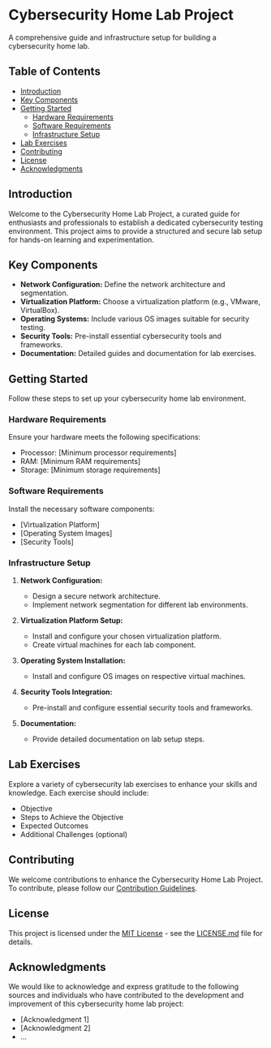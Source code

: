 # Cybersecurity Home Lab Project

A comprehensive guide and infrastructure setup for building a cybersecurity home lab.

## Table of Contents

- [Introduction](#introduction)
- [Key Components](#key-components)
- [Getting Started](#getting-started)
  - [Hardware Requirements](#hardware-requirements)
  - [Software Requirements](#software-requirements)
  - [Infrastructure Setup](#infrastructure-setup)
- [Lab Exercises](#lab-exercises)
- [Contributing](#contributing)
- [License](#license)
- [Acknowledgments](#acknowledgments)

## Introduction

Welcome to the Cybersecurity Home Lab Project, a curated guide for enthusiasts and professionals to establish a dedicated cybersecurity testing environment. This project aims to provide a structured and secure lab setup for hands-on learning and experimentation.

## Key Components

- **Network Configuration:** Define the network architecture and segmentation.
- **Virtualization Platform:** Choose a virtualization platform (e.g., VMware, VirtualBox).
- **Operating Systems:** Include various OS images suitable for security testing.
- **Security Tools:** Pre-install essential cybersecurity tools and frameworks.
- **Documentation:** Detailed guides and documentation for lab exercises.

## Getting Started

Follow these steps to set up your cybersecurity home lab environment.

### Hardware Requirements

Ensure your hardware meets the following specifications:

- Processor: [Minimum processor requirements]
- RAM: [Minimum RAM requirements]
- Storage: [Minimum storage requirements]

### Software Requirements

Install the necessary software components:

- [Virtualization Platform]
- [Operating System Images]
- [Security Tools]

### Infrastructure Setup

1. **Network Configuration:**
   - Design a secure network architecture.
   - Implement network segmentation for different lab environments.

2. **Virtualization Platform Setup:**
   - Install and configure your chosen virtualization platform.
   - Create virtual machines for each lab component.

3. **Operating System Installation:**
   - Install and configure OS images on respective virtual machines.

4. **Security Tools Integration:**
   - Pre-install and configure essential security tools and frameworks.

5. **Documentation:**
   - Provide detailed documentation on lab setup steps.

## Lab Exercises

Explore a variety of cybersecurity lab exercises to enhance your skills and knowledge. Each exercise should include:

- Objective
- Steps to Achieve the Objective
- Expected Outcomes
- Additional Challenges (optional)

## Contributing

We welcome contributions to enhance the Cybersecurity Home Lab Project. To contribute, please follow our [Contribution Guidelines](CONTRIBUTING.md).

## License

This project is licensed under the [MIT License](LICENSE.md) - see the [LICENSE.md](LICENSE.md) file for details.

## Acknowledgments

We would like to acknowledge and express gratitude to the following sources and individuals who have contributed to the development and improvement of this cybersecurity home lab project:

- [Acknowledgment 1]
- [Acknowledgment 2]
- ...

